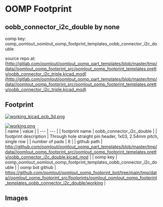 # OOMP Footprint  
## oobb_connector_i2c_double  by none  
  
oomp key: oomp_oomlout_oomlout_oomp_footprint_templates_oobb_connector_i2c_double  
  
source repo at: [http://gitlab.com/oomlout/oomlout_oomp_part_templates/blob/master/tmp/data//oomlout_oomp_footprint_src/oomlout_oomp_footprint_templates.pretty/oobb_connector_i2c_triple.kicad_mod](http://gitlab.com/oomlout/oomlout_oomp_part_templates/blob/master/tmp/data//oomlout_oomp_footprint_src/oomlout_oomp_footprint_templates.pretty/oobb_connector_i2c_triple.kicad_mod)  
## Footprint  
  
[![working_kicad_pcb_3d.png](working_kicad_pcb_3d_600.png)](working_kicad_pcb_3d.png)  
  
[![working.png](working_600.png)](working.png)  
| name | value | 
| --- | --- | 
| footprint name | oobb_connector_i2c_double | 
| footprint description | Through hole straight pin header, 1x03, 2.54mm pitch, single row | 
| number of pads | 8 | 
| github path | http://github.com/oomlout/oomlout_oomp_part_templates/blob/master/tmp/data//oomlout_oomp_footprint_src/oomlout_oomp_footprint_templates.pretty/oobb_connector_i2c_double.kicad_mod | 
| oomp key | oomp_oomlout_oomlout_oomp_footprint_templates_oobb_connector_i2c_double | 
| oomp bot github | https://github.com/oomlout/oomlout_oomp_footprint_bot/tree/main/tmp/data//oomlout_oomp_footprint_src/footprints/oomlout_oomlout_oomp_footprint_templates_oobb_connector_i2c_double/working | 
## Images  
